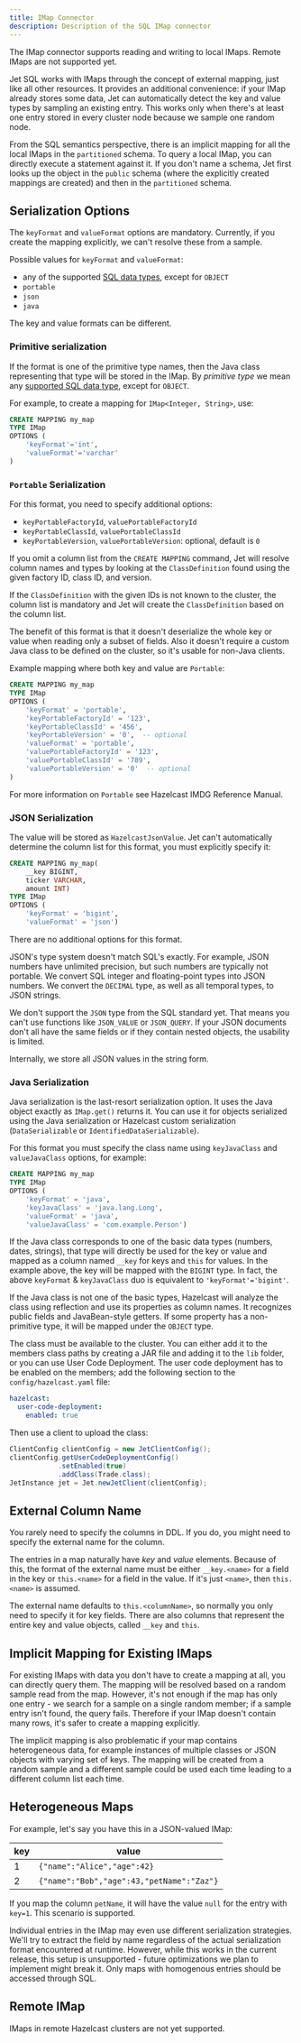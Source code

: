 ```yaml
---
title: IMap Connector
description: Description of the SQL IMap connector
---
```


The IMap connector supports reading and writing to local IMaps. Remote
IMaps are not supported yet.

Jet SQL works with IMaps through the concept of external mapping, just
like all other resources. It provides an additional convenience: if your
IMap already stores some data, Jet can automatically detect the key and
value types by sampling an existing entry. This works only when there's
at least one entry stored in every cluster node because we sample one
random node.

From the SQL semantics perspective, there is an implicit mapping for all
the local IMaps in the `partitioned` schema. To query a local IMap, you
can directly execute a statement against it. If you don't name a schema,
Jet first looks up the object in the `public` schema (where the
explicitly created mappings are created) and then in the `partitioned`
schema.

## Serialization Options

The `keyFormat` and `valueFormat` options are mandatory. Currently, if
you create the mapping explicitly, we can't resolve these from a sample.

Possible values for `keyFormat` and `valueFormat`:

* any of the supported [SQL data
  types](https://docs.hazelcast.org/docs/{imdg-minor-version}/manual/html-single/index.html#data-types),
  except for `OBJECT`
* `portable`
* `json`
* `java`

The key and value formats can be different.

### Primitive serialization

If the format is one of the primitive type names, then the Java class
representing that type will be stored in the IMap. By _primitive type_
we mean any [supported SQL data
type](https://docs.hazelcast.org/docs/{imdg-minor-version}/manual/html-single/index.html#data-types),
except for `OBJECT`.

For example, to create a mapping for `IMap<Integer, String>`, use:

```sql
CREATE MAPPING my_map
TYPE IMap
OPTIONS (
    'keyFormat'='int',
    'valueFormat'='varchar'
)
```

### `Portable` Serialization

For this format, you need to specify additional options:

* `keyPortableFactoryId`, `valuePortableFactoryId`
* `keyPortableClassId`, `valuePortableClassId`
* `keyPortableVersion`, `valuePortableVersion`: optional, default is `0`

If you omit a column list from the `CREATE MAPPING` command, Jet will
resolve column names and types by looking at the `ClassDefinition`
found using the given factory ID, class ID, and version.

If the `ClassDefinition` with the given IDs is not known to the cluster,
the column list is mandatory and Jet will create the `ClassDefinition`
based on the column list.

The benefit of this format is that it doesn't deserialize the whole key
or value when reading only a subset of fields. Also it doesn't require a
custom Java class to be defined on the cluster, so it's usable for
non-Java clients.

Example mapping where both key and value are `Portable`:

```sql
CREATE MAPPING my_map
TYPE IMap
OPTIONS (
    'keyFormat' = 'portable',
    'keyPortableFactoryId' = '123',
    'keyPortableClassId' = '456',
    'keyPortableVersion' = '0',  -- optional
    'valueFormat' = 'portable',
    'valuePortableFactoryId' = '123',
    'valuePortableClassId' = '789',
    'valuePortableVersion' = '0'  -- optional
)
```

For more information on `Portable` see Hazelcast IMDG Reference Manual.

### JSON Serialization

The value will be stored as `HazelcastJsonValue`. Jet can't
automatically determine the column list for this format, you must
explicitly specify it:

```sql
CREATE MAPPING my_map(
    __key BIGINT,
    ticker VARCHAR,
    amount INT)
TYPE IMap
OPTIONS (
    'keyFormat' = 'bigint',
    'valueFormat' = 'json')
```

There are no additional options for this format.

JSON's type system doesn't match SQL's exactly. For example, JSON
numbers have unlimited precision, but such numbers are typically not
portable. We convert SQL integer and floating-point types into JSON
numbers. We convert the `DECIMAL` type, as well as all temporal types,
to JSON strings.

We don't support the `JSON` type from the SQL standard yet. That means
you can't use functions like `JSON_VALUE` or `JSON_QUERY`. If your JSON
documents don't all have the same fields or if they contain nested
objects, the usability is limited.

Internally, we store all JSON values in the string form.

### Java Serialization

Java serialization is the last-resort serialization option. It uses the
Java object exactly as `IMap.get()` returns it. You can use it for
objects serialized using the Java serialization or Hazelcast custom
serialization (`DataSerializable` or `IdentifiedDataSerializable`).

For this format you must specify the class name using `keyJavaClass` and
`valueJavaClass` options, for example:

```sql
CREATE MAPPING my_map
TYPE IMap
OPTIONS (
    'keyFormat' = 'java',
    'keyJavaClass' = 'java.lang.Long',
    'valueFormat' = 'java',
    'valueJavaClass' = 'com.example.Person')
```

If the Java class corresponds to one of the basic data types (numbers,
dates, strings), that type will directly be used for the key or value
and mapped as a column named `__key` for keys and `this` for values. In
the example above, the key will be mapped with the `BIGINT` type. In
fact, the above `keyFormat` & `keyJavaClass` duo is equivalent to
`'keyFormat'='bigint'`.

If the Java class is not one of the basic types, Hazelcast will analyze
the class using reflection and use its properties as column names. It
recognizes public fields and JavaBean-style getters. If some property
has a non-primitive type, it will be mapped under the `OBJECT` type.

The class must be available to the cluster. You can either add it to the
members class paths by creating a JAR file and adding it to the `lib`
folder, or you can use User Code Deployment. The user code deployment
has to be enabled on the members; add the following section to the
`config/hazelcast.yaml` file:

```yaml
hazelcast:
  user-code-deployment:
    enabled: true
```

Then use a client to upload the class:

```java
ClientConfig clientConfig = new JetClientConfig();
clientConfig.getUserCodeDeploymentConfig()
            .setEnabled(true)
            .addClass(Trade.class);
JetInstance jet = Jet.newJetClient(clientConfig);
```

## External Column Name

You rarely need to specify the columns in DDL. If you do, you might need
to specify the external name for the column.

The entries in a map naturally have _key_ and _value_ elements. Because
of this, the format of the external name must be either `__key.<name>`
for a field in the key or `this.<name>` for a field in the value. If
it's just `<name>`, then `this.<name>` is assumed.

The external name defaults to `this.<columnName>`, so normally you only
need to specify it for key fields. There are also columns that represent
the entire key and value objects, called `__key` and `this`.

## Implicit Mapping for Existing IMaps

For existing IMaps with data you don't have to create a mapping at all,
you can directly query them. The mapping will be resolved based on a
random sample read from the map. However, it's not enough if the map has
only one entry - we search for a sample on a single random member; if a
sample entry isn't found, the query fails. Therefore if your IMap
doesn't contain many rows, it's safer to create a mapping explicitly.

The implicit mapping is also problematic if your map contains
heterogeneous data, for example instances of multiple classes or JSON
objects with varying set of keys. The mapping will be created from a
random sample and a different sample could be used each time leading to
a different column list each time.

## Heterogeneous Maps

For example, let's say you have this in a JSON-valued IMap:

|key|value|
|-|-|
|1|`{"name":"Alice","age":42}`|
|2|`{"name":"Bob","age":43,"petName":"Zaz"}`|

If you map the column `petName`, it will have the value `null` for the
entry with `key=1`. This scenario is supported.

Individual entries in the IMap may even use different serialization
strategies. We'll try to extract the field by name regardless of the
actual serialization format encountered at runtime. However, while this
works in the current release, this setup is unsupported - future
optimizations we plan to implement might break it. Only maps with
homogenous entries should be accessed through SQL.

## Remote IMap

IMaps in remote Hazelcast clusters are not yet supported.
